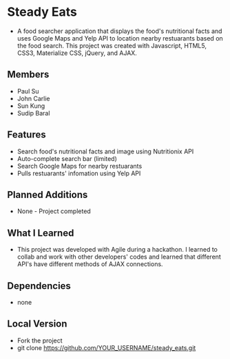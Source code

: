 # Steady Eats

- A food searcher application that displays the food's nutritional facts and uses Google Maps and Yelp API to location nearby restuarants based on the food search. This project was created with Javascript, HTML5, CSS3, Materialize CSS, jQuery, and AJAX.

## Members
- Paul Su
- John Carlie
- Sun Kung
- Sudip Baral

## Features
* Search food's nutritional facts and image using Nutritionix API
* Auto-complete search bar (limited)
* Search Google Maps for nearby restuarants
* Pulls restuarants' infomation using Yelp API

## Planned Additions
* None - Project completed

## What I Learned
- This project was developed with Agile during a hackathon. I learned to collab and work with other developers' codes and learned that different API's have different methods of AJAX connections. 

## Dependencies
* none

## Local Version
* Fork the project
* git clone https://github.com/YOUR_USERNAME/steady_eats.git
